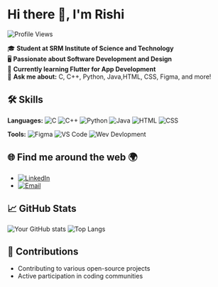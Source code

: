 # Hi there 👋, I'm Rishi
![Profile Views](https://komarev.com/ghpvc/?username=ATG-AVI&color=blue)

🎓 **Student at SRM Institute of Science and Technology**  
🖥️ **Passionate about Software Development and Design**  
🌱 **Currently learning Flutter for App Development**  
💬 **Ask me about:** C, C++, Python, Java,HTML, CSS, Figma,  and more!

## 🛠️ Skills

**Languages:**
![C](https://img.shields.io/badge/-C-00599C?style=flat-square&logo=c&logoColor=white)
![C++](https://img.shields.io/badge/-C++-00599C?style=flat-square&logo=c%2B%2B&logoColor=white)
![Python](https://img.shields.io/badge/-Python-3776AB?style=flat-square&logo=python&logoColor=white)
![Java](https://img.shields.io/badge/-Java-007396?style=flat-square&logo=java&logoColor=white)
![HTML](https://img.shields.io/badge/-HTML-E34F26?style=flat-square&logo=html5&logoColor=white)
![CSS](https://img.shields.io/badge/-CSS-1572B6?style=flat-square&logo=css3&logoColor=white)

**Tools:**
![Figma](https://img.shields.io/badge/-Figma-F24E1E?style=flat-square&logo=figma&logoColor=white)
![VS Code](https://img.shields.io/badge/-VS%20Code-007ACC?style=flat-square&logo=visual-studio-code&logoColor=white)
![Wev Devlopment](https://img.shields.io/badge/-Web%20Devlopment-3DDC84?style=flat-square&logo=WEB-DEVPOLMENT&logoColor=white)

## 🌐 Find me around the web 🌍
- [![LinkedIn](https://img.shields.io/badge/-LinkedIn-0A66C2?style=flat-square&logo=linkedin&logoColor=white)](www.linkedin.com/in/rishi-agrawal-745003255)
- [![Email](https://img.shields.io/badge/-Email-D14836?style=flat-square&logo=gmail&logoColor=white)](mailto:agrawalrishi2005@gmail.com)

## 📈 GitHub Stats
![Your GitHub stats](https://github-readme-stats.vercel.app/api?username=ATG-AVI&show_icons=true&theme=radical)
![Top Langs](https://github-readme-stats.vercel.app/api/top-langs/?username=ATG-AVI&layout=compact&theme=radical)

## 🤝 Contributions
- Contributing to various open-source projects
- Active participation in coding communities
